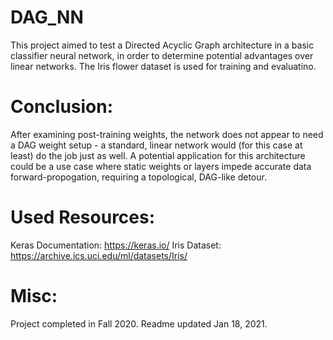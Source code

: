 # DAG_NN
This project aimed to test a Directed Acyclic Graph architecture in a basic classifier neural network, in order to determine potential advantages over linear networks. The Iris flower dataset is used for training and evaluatino.

# Conclusion:
After examining post-training weights, the network does not appear to need a DAG weight setup - a standard, linear network would (for this case at least) do the job just as well. A potential application for this architecture could be a use case where static weights or layers impede accurate data forward-propogation, requiring a topological, DAG-like detour.

# Used Resources:
Keras Documentation: https://keras.io/
Iris Dataset: https://archive.ics.uci.edu/ml/datasets/Iris/

# Misc:
Project completed in Fall 2020. Readme updated Jan 18, 2021.